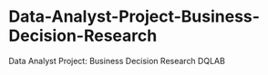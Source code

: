 # Data-Analyst-Project-Business-Decision-Research
Data Analyst Project: Business Decision Research DQLAB

